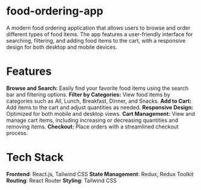 # food-ordering-app

A modern food ordering application that allows users to browse and order different types of food items. The app features a user-friendly interface for searching, filtering, and adding food items to the cart, with a responsive design for both desktop and mobile devices.

# Features
**Browse and Search:**
    Easily find your favorite food items using the search bar and filtering options.
**Filter by Categories:**
    View food items by categories such as All, Lunch, Breakfast, Dinner, and Snacks.
**Add to Cart:**
    Add items to the cart and adjust quantities as needed.
**Responsive Design:** 
    Optimized for both mobile and desktop views.
**Cart Management:** 
    View and manage cart items, including increasing or decreasing quantities and removing items.
**Checkout:**
    Place orders with a streamlined checkout process.
    
# Tech Stack
**Frontend**:   React.js, Tailwind CSS
**State Management**:   Redux, Redux Toolkit
**Routing**:   React Router
**Styling**:   Tailwind CSS
